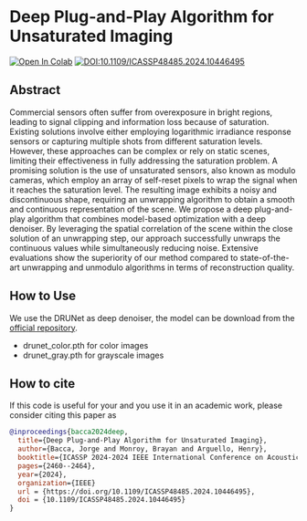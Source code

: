 # Deep Plug-and-Play Algorithm for Unsaturated Imaging
[![Open In Colab](https://colab.research.google.com/assets/colab-badge.svg)](https://colab.research.google.com/github/bemc22/PnP-UA/blob/main/demo.ipynb)
[![DOI:10.1109/ICASSP48485.2024.10446495](https://zenodo.org/badge/DOI/10.1109/ICASSP48485.2024.10446495.svg)](https://doi.org/10.1109/ICASSP48485.2024.10446495)

## Abstract
Commercial sensors often suffer from overexposure in bright regions, leading to signal clipping and information loss because of saturation. Existing solutions involve either employing logarithmic irradiance response sensors or capturing multiple shots from different saturation levels. However, these approaches can be complex or rely on static scenes, limiting their effectiveness in fully addressing the saturation problem. A promising solution is the use of unsaturated sensors, also known as modulo cameras, which employ an array of self-reset pixels to wrap the signal when it reaches the saturation level. The resulting image exhibits a noisy and discontinuous shape, requiring an unwrapping algorithm to obtain a smooth and continuous representation of the scene. We propose a deep plug-and-play algorithm that combines model-based optimization with a deep denoiser. By leveraging the spatial correlation of the scene within the close solution of an unwrapping step, our approach successfully unwraps the continuous values while simultaneously reducing noise. Extensive evaluations show the superiority of our method compared to state-of-the-art unwrapping and unmodulo algorithms in terms of reconstruction quality.

## How to Use
We use the DRUNet as deep denoiser, the model can be download from the [official repository](https://github.com/cszn/DPIR/tree/master/model_zoo).
- drunet_color.pth for color images
- drunet_gray.pth  for grayscale images

## How to cite
If this code is useful for your and you use it in an academic work, please consider citing this paper as


```bib
@inproceedings{bacca2024deep,
  title={Deep Plug-and-Play Algorithm for Unsaturated Imaging},
  author={Bacca, Jorge and Monroy, Brayan and Arguello, Henry},
  booktitle={ICASSP 2024-2024 IEEE International Conference on Acoustics, Speech and Signal Processing (ICASSP)},
  pages={2460--2464},
  year={2024},
  organization={IEEE}
  url = {https://doi.org/10.1109/ICASSP48485.2024.10446495},
  doi = {10.1109/ICASSP48485.2024.10446495}
}
```
